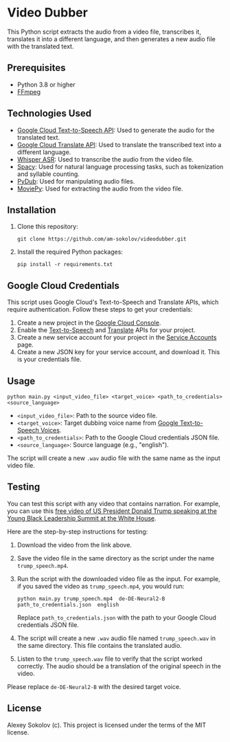 
# Video Dubber

This Python script extracts the audio from a video file, transcribes it, translates it into a different language, and then generates a new audio file with the translated text.

## Prerequisites

- Python 3.8 or higher
- [FFmpeg](https://ffmpeg.org/download.html)

## Technologies Used

- [Google Cloud Text-to-Speech API](https://cloud.google.com/text-to-speech): Used to generate the audio for the translated text.
- [Google Cloud Translate API](https://cloud.google.com/translate): Used to translate the transcribed text into a different language.
- [Whisper ASR](https://www.openai.com/research/whisper/): Used to transcribe the audio from the video file.
- [Spacy](https://spacy.io/): Used for natural language processing tasks, such as tokenization and syllable counting.
- [PyDub](http://pydub.com/): Used for manipulating audio files.
- [MoviePy](https://zulko.github.io/moviepy/): Used for extracting the audio from the video file.


## Installation

1. Clone this repository:
   ```
   git clone https://github.com/am-sokolov/videodubber.git
   ```
2. Install the required Python packages:
   ```
   pip install -r requirements.txt
   ```

## Google Cloud Credentials

This script uses Google Cloud's Text-to-Speech and Translate APIs, which require authentication. Follow these steps to get your credentials:

1. Create a new project in the [Google Cloud Console](https://console.cloud.google.com/).
2. Enable the [Text-to-Speech](https://cloud.google.com/text-to-speech/docs/quickstart-client-libraries) and [Translate](https://cloud.google.com/translate/docs/setup) APIs for your project.
3. Create a new service account for your project in the [Service Accounts](https://console.cloud.google.com/iam-admin/serviceaccounts) page.
4. Create a new JSON key for your service account, and download it. This is your credentials file.

## Usage

```
python main.py <input_video_file> <target_voice> <path_to_credentials> <source_language>
```

- `<input_video_file>`: Path to the source video file.
- `<target_voice>`: Target dubbing voice name from [Google Text-to-Speech Voices](https://cloud.google.com/text-to-speech/docs/voices).
- `<path_to_credentials>`: Path to the Google Cloud credentials JSON file.
- `<source_language>`: Source language (e.g., "english").

The script will create a new `.wav` audio file with the same name as the input video file.

## Testing

You can test this script with any video that contains narration. For example, you can use this [free video of US President Donald Trump speaking at the Young Black Leadership Summit at the White House](https://www.videvo.net/video/us-president-donald-trump-speaks-to-african-americans-young-black-leadership-summit-at-the-white-house-8/613121/). 

Here are the step-by-step instructions for testing:

1. Download the video from the link above. 

2. Save the video file in the same directory as the script under the name `trump_speech.mp4`.

3. Run the script with the downloaded video file as the input. For example, if you saved the video as `trump_speech.mp4`, you would run:

   ```
   python main.py trump_speech.mp4  de-DE-Neural2-B path_to_credentials.json  english
   ```

   Replace `path_to_credentials.json` with the path to your Google Cloud credentials JSON file.

4. The script will create a new `.wav` audio file named `trump_speech.wav` in the same directory. This file contains the translated audio.

5. Listen to the `trump_speech.wav` file to verify that the script worked correctly. The audio should be a translation of the original speech in the video.

Please replace `de-DE-Neural2-B` with the desired target voice.

## License

Alexey Sokolov (c). This project is licensed under the terms of the MIT license.
